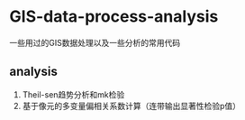 # GIS-data-process-analysis
一些用过的GIS数据处理以及一些分析的常用代码

## analysis

1. Theil-sen趋势分析和mk检验
2. 基于像元的多变量偏相关系数计算（连带输出显著性检验p值）
